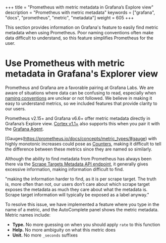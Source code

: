 +++
title = "Prometheus with metric metadata in Grafana’s Explore view"
description = "Prometheus with metric metadata"
keywords = ["grafana", "docs", "prometheus", "metric", "metadata"]
weight = 605
+++

This section provides information on Grafana's feature to easily find metric metadata when using Prometheus. Poor naming conventions often make data difficult to understand, so this feature simplifies Prometheus for the user.

[comment]: <> (Intro here)

# Use Prometheus with metric metadata in Grafana's Explorer view

Prometheus and Grafana are a favorable pairing at Grafana Labs. We are aware of situations where data can be confusing to read, especially when [naming conventions](https://prometheus.io/docs/practices/naming/#metric-names) are unclear or not followed. We believe in making it easy to understand metrics, so we included features that provide clarity to our users.

Prometheus v2.15+ and Grafana v6.6+ offer metric metadata directly in Grafana’s Explore view. [Cortex v1.1+](https://grafana.com/blog/2020/05/21/cortex-v1.1-released-with-improved-reliability-and-performance/) also supports this when you pair it with the [Grafana Agent](https://grafana.com/docs/grafana-cloud/agent/).

[Gauges(https://prometheus.io/docs/concepts/metric_types/#gauge) with highly monotonic increases could pose as [Counters](https://prometheus.io/docs/concepts/metric_types/#counter), making it difficult to tell the difference between these metrics since they are named so similarly.

Although the ability to find metadata from Prometheus has always been there via the [Scrape Targets Metadata API endpoint](https://prometheus.io/docs/prometheus/latest/querying/api/#querying-target-metadata), it generally gives excessive information, making information difficult to find.

[comment]: <> (How relevant is mentioning scrape targets?)

"making the information harder to find, as it is per scrape target. The truth is, more often than not, our users don’t care about which scrape target exposes the metadata as much they care about what the metadata is. Scrape target information will typically be exposed as a label anyway."

To resolve this issue, we have implemented a feature where you type in the name of a metric, and the AutoComplete panel shows the metric metadata. Metric names include:

- **Type.** No more guessing on when you should apply `rate` to this function
- **Help.** No more ambiguity on what this metric does
- **Unit.** No more `_seconds` suffixes
